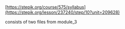 [https://stepik.org/course/575/syllabus](https://stepik.org/lesson/237240/step/10?unit=209628)

consists of two files from module_3
